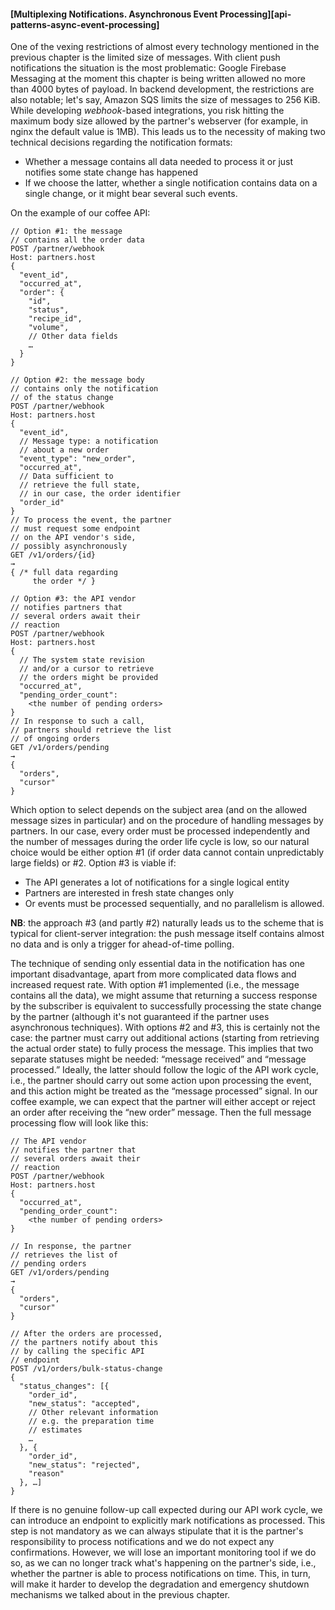 #### [Multiplexing Notifications. Asynchronous Event Processing][api-patterns-async-event-processing]

One of the vexing restrictions of almost every technology mentioned in the previous chapter is the limited size of messages. With client push notifications the situation is the most problematic: Google Firebase Messaging at the moment this chapter is being written allowed no more than 4000 bytes of payload. In backend development, the restrictions are also notable; let's say, Amazon SQS limits the size of messages to 256 KiB. While developing *webhook*-based integrations, you risk hitting the maximum body size allowed by the partner's webserver (for example, in nginx the default value is 1MB). This leads us to the necessity of making two technical decisions regarding the notification formats:
  * Whether a message contains all data needed to process it or just notifies some state change has happened
  * If we choose the latter, whether a single notification contains data on a single change, or it might bear several such events.

On the example of our coffee API:

```
// Option #1: the message
// contains all the order data
POST /partner/webhook
Host: partners.host
{
  "event_id",
  "occurred_at",
  "order": {
    "id",
    "status",
    "recipe_id",
    "volume",
    // Other data fields
    …
  }
}
```
```
// Option #2: the message body
// contains only the notification
// of the status change
POST /partner/webhook
Host: partners.host
{
  "event_id",
  // Message type: a notification
  // about a new order
  "event_type": "new_order",
  "occurred_at",
  // Data sufficient to 
  // retrieve the full state,
  // in our case, the order identifier
  "order_id"
}
// To process the event, the partner
// must request some endpoint
// on the API vendor's side,
// possibly asynchronously
GET /v1/orders/{id}
→
{ /* full data regarding
     the order */ }
```
```
// Option #3: the API vendor
// notifies partners that
// several orders await their
// reaction
POST /partner/webhook
Host: partners.host
{
  // The system state revision
  // and/or a cursor to retrieve
  // the orders might be provided
  "occurred_at",
  "pending_order_count":
    <the number of pending orders>
}
// In response to such a call,
// partners should retrieve the list
// of ongoing orders
GET /v1/orders/pending
→
{
  "orders",
  "cursor"
}
```

Which option to select depends on the subject area (and on the allowed message sizes in particular) and on the procedure of handling messages by partners. In our case, every order must be processed independently and the number of messages during the order life cycle is low, so our natural choice would be either option \#1 (if order data cannot contain unpredictably large fields) or \#2. Option \#3 is viable if: 
  * The API generates a lot of notifications for a single logical entity
  * Partners are interested in fresh state changes only
  * Or events must be processed sequentially, and no parallelism is allowed.

**NB**: the approach \#3 (and partly \#2) naturally leads us to the scheme that is typical for client-server integration: the push message itself contains almost no data and is only a trigger for ahead-of-time polling.

The technique of sending only essential data in the notification has one important disadvantage, apart from more complicated data flows and increased request rate. With option \#1 implemented (i.e., the message contains all the data), we might assume that returning a success response by the subscriber is equivalent to successfully processing the state change by the partner (although it's not guaranteed if the partner uses asynchronous techniques). With options \#2 and \#3, this is certainly not the case: the partner must carry out additional actions (starting from retrieving the actual order state) to fully process the message. This implies that two separate statuses might be needed: “message received” and “message processed.” Ideally, the latter should follow the logic of the API work cycle, i.e., the partner should carry out some action upon processing the event, and this action might be treated as the “message processed” signal. In our coffee example, we can expect that the partner will either accept or reject an order after receiving the “new order” message. Then the full message processing flow will look like this:

```
// The API vendor
// notifies the partner that
// several orders await their
// reaction
POST /partner/webhook
Host: partners.host
{
  "occurred_at",
  "pending_order_count":
    <the number of pending orders>
}
```
```
// In response, the partner
// retrieves the list of
// pending orders
GET /v1/orders/pending
→
{
  "orders",
  "cursor"
}
```
```
// After the orders are processed,
// the partners notify about this
// by calling the specific API
// endpoint
POST /v1/orders/bulk-status-change
{
  "status_changes": [{
    "order_id",
    "new_status": "accepted",
    // Other relevant information
    // e.g. the preparation time
    // estimates
    …
  }, {
    "order_id",
    "new_status": "rejected",
    "reason"
  }, …]
}
```

If there is no genuine follow-up call expected during our API work cycle, we can introduce an endpoint to explicitly mark notifications as processed. This step is not mandatory as we can always stipulate that it is the partner's responsibility to process notifications and we do not expect any confirmations. However, we will lose an important monitoring tool if we do so, as we can no longer track what's happening on the partner's side, i.e., whether the partner is able to process notifications on time. This, in turn, will make it harder to develop the degradation and emergency shutdown mechanisms we talked about in the previous chapter.